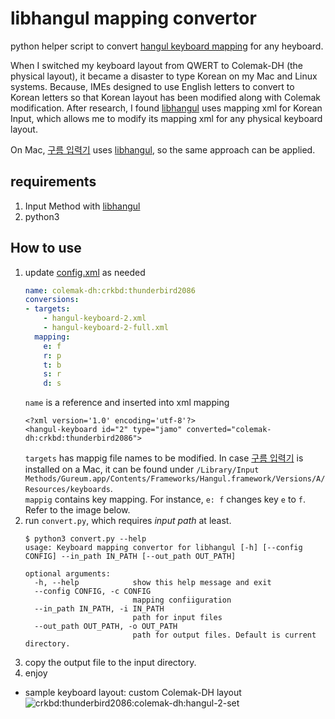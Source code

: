 # libhangul mapping convertor
python helper script to convert [hangul keyboard mapping](https://github.com/libhangul/libhangul/tree/main/data/keyboards) for any heyboard.

When I switched my keyboard layout from QWERT to Colemak-DH (the physical layout), it became a disaster to type Korean on my Mac and Linux systems.
Because, IMEs designed to use English letters to convert to Korean letters so that Korean layout has been modified along with Colemak modification.
After research, I found [libhangul](https://github.com/libhangul/libhangul) uses mapping xml for Korean Input, which allows me to modify its
mapping xml for any physical keyboard layout.

On Mac, [구름 입력기](https://github.com/gureum/gureum) uses [libhangul](https://github.com/libhangul/libhangul), so the same approach can be applied.

## requirements
1. Input Method with [libhangul](https://github.com/libhangul/libhangul)
1. python3

## How to use
1. update [config.xml](config.xml) as needed
   ```yaml
   name: colemak-dh:crkbd:thunderbird2086
   conversions:
   - targets:
       - hangul-keyboard-2.xml
       - hangul-keyboard-2-full.xml
     mapping:
       e: f
       r: p
       t: b
       s: r
       d: s
   ```
   `name` is a reference and inserted into xml mapping
   ```
   <?xml version='1.0' encoding='utf-8'?>
   <hangul-keyboard id="2" type="jamo" converted="colemak-dh:crkbd:thunderbird2086">
   ```
   `targets` has mappig file names to be modified. In case [구름 입력기](https://github.com/gureum/gureum) is installed on a Mac, 
   it can be found under `/Library/Input Methods/Gureum.app/Contents/Frameworks/Hangul.framework/Versions/A/Resources/keyboards`.<br>
   `mappig` contains key mapping.  For instance, `e: f` changes key `e` to `f`.  Refer to the image below.
1. run `convert.py`, which requires _input path_ at least.
   ```
   $ python3 convert.py --help
   usage: Keyboard mapping convertor for libhangul [-h] [--config CONFIG] --in_path IN_PATH [--out_path OUT_PATH]
   
   optional arguments:
     -h, --help            show this help message and exit
     --config CONFIG, -c CONFIG
                           mapping confiiguration
     --in_path IN_PATH, -i IN_PATH
                           path for input files
     --out_path OUT_PATH, -o OUT_PATH
                           path for output files. Default is current directory.
   ```
 1. copy the output file to the input directory.
 1. enjoy
 
 * sample keyboard layout: custom Colemak-DH layout
   ![crkbd:thunderbird2086:colemak-dh:hangul-2-set](https://i.imgur.com/m52dZk0.png)
